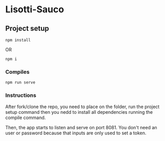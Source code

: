 # Lisotti-Sauco

## Project setup
```
npm install 
```
OR
```
npm i 
```

### Compiles 
```
npm run serve
```

### Instructions
After fork/clone the repo, you need to place on the folder, run the project setup command 
then you nedd to install all dependencies running the compile command.

Then, the app starts to listen and serve on port 8081. You don't need an user or password because that inputs are only used to set a token.